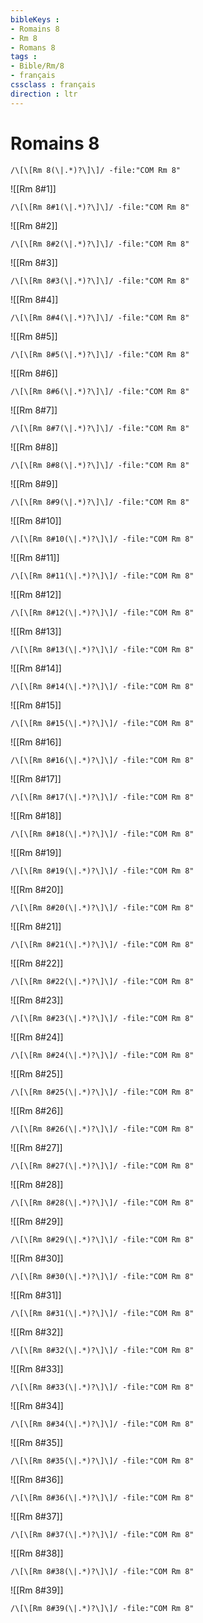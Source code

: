 ```yaml
---
bibleKeys : 
- Romains 8
- Rm 8
- Romans 8
tags : 
- Bible/Rm/8
- français
cssclass : français
direction : ltr
---
```


# Romains 8

```query
/\[\[Rm 8(\|.*)?\]\]/ -file:"COM Rm 8"
```



![[Rm 8#1]]

```query
/\[\[Rm 8#1(\|.*)?\]\]/ -file:"COM Rm 8"
```

![[Rm 8#2]]

```query
/\[\[Rm 8#2(\|.*)?\]\]/ -file:"COM Rm 8"
```

![[Rm 8#3]]

```query
/\[\[Rm 8#3(\|.*)?\]\]/ -file:"COM Rm 8"
```

![[Rm 8#4]]

```query
/\[\[Rm 8#4(\|.*)?\]\]/ -file:"COM Rm 8"
```

![[Rm 8#5]]

```query
/\[\[Rm 8#5(\|.*)?\]\]/ -file:"COM Rm 8"
```

![[Rm 8#6]]

```query
/\[\[Rm 8#6(\|.*)?\]\]/ -file:"COM Rm 8"
```

![[Rm 8#7]]

```query
/\[\[Rm 8#7(\|.*)?\]\]/ -file:"COM Rm 8"
```

![[Rm 8#8]]

```query
/\[\[Rm 8#8(\|.*)?\]\]/ -file:"COM Rm 8"
```

![[Rm 8#9]]

```query
/\[\[Rm 8#9(\|.*)?\]\]/ -file:"COM Rm 8"
```

![[Rm 8#10]]

```query
/\[\[Rm 8#10(\|.*)?\]\]/ -file:"COM Rm 8"
```

![[Rm 8#11]]

```query
/\[\[Rm 8#11(\|.*)?\]\]/ -file:"COM Rm 8"
```

![[Rm 8#12]]

```query
/\[\[Rm 8#12(\|.*)?\]\]/ -file:"COM Rm 8"
```

![[Rm 8#13]]

```query
/\[\[Rm 8#13(\|.*)?\]\]/ -file:"COM Rm 8"
```

![[Rm 8#14]]

```query
/\[\[Rm 8#14(\|.*)?\]\]/ -file:"COM Rm 8"
```

![[Rm 8#15]]

```query
/\[\[Rm 8#15(\|.*)?\]\]/ -file:"COM Rm 8"
```

![[Rm 8#16]]

```query
/\[\[Rm 8#16(\|.*)?\]\]/ -file:"COM Rm 8"
```

![[Rm 8#17]]

```query
/\[\[Rm 8#17(\|.*)?\]\]/ -file:"COM Rm 8"
```

![[Rm 8#18]]

```query
/\[\[Rm 8#18(\|.*)?\]\]/ -file:"COM Rm 8"
```

![[Rm 8#19]]

```query
/\[\[Rm 8#19(\|.*)?\]\]/ -file:"COM Rm 8"
```

![[Rm 8#20]]

```query
/\[\[Rm 8#20(\|.*)?\]\]/ -file:"COM Rm 8"
```

![[Rm 8#21]]

```query
/\[\[Rm 8#21(\|.*)?\]\]/ -file:"COM Rm 8"
```

![[Rm 8#22]]

```query
/\[\[Rm 8#22(\|.*)?\]\]/ -file:"COM Rm 8"
```

![[Rm 8#23]]

```query
/\[\[Rm 8#23(\|.*)?\]\]/ -file:"COM Rm 8"
```

![[Rm 8#24]]

```query
/\[\[Rm 8#24(\|.*)?\]\]/ -file:"COM Rm 8"
```

![[Rm 8#25]]

```query
/\[\[Rm 8#25(\|.*)?\]\]/ -file:"COM Rm 8"
```

![[Rm 8#26]]

```query
/\[\[Rm 8#26(\|.*)?\]\]/ -file:"COM Rm 8"
```

![[Rm 8#27]]

```query
/\[\[Rm 8#27(\|.*)?\]\]/ -file:"COM Rm 8"
```

![[Rm 8#28]]

```query
/\[\[Rm 8#28(\|.*)?\]\]/ -file:"COM Rm 8"
```

![[Rm 8#29]]

```query
/\[\[Rm 8#29(\|.*)?\]\]/ -file:"COM Rm 8"
```

![[Rm 8#30]]

```query
/\[\[Rm 8#30(\|.*)?\]\]/ -file:"COM Rm 8"
```

![[Rm 8#31]]

```query
/\[\[Rm 8#31(\|.*)?\]\]/ -file:"COM Rm 8"
```

![[Rm 8#32]]

```query
/\[\[Rm 8#32(\|.*)?\]\]/ -file:"COM Rm 8"
```

![[Rm 8#33]]

```query
/\[\[Rm 8#33(\|.*)?\]\]/ -file:"COM Rm 8"
```

![[Rm 8#34]]

```query
/\[\[Rm 8#34(\|.*)?\]\]/ -file:"COM Rm 8"
```

![[Rm 8#35]]

```query
/\[\[Rm 8#35(\|.*)?\]\]/ -file:"COM Rm 8"
```

![[Rm 8#36]]

```query
/\[\[Rm 8#36(\|.*)?\]\]/ -file:"COM Rm 8"
```

![[Rm 8#37]]

```query
/\[\[Rm 8#37(\|.*)?\]\]/ -file:"COM Rm 8"
```

![[Rm 8#38]]

```query
/\[\[Rm 8#38(\|.*)?\]\]/ -file:"COM Rm 8"
```

![[Rm 8#39]]

```query
/\[\[Rm 8#39(\|.*)?\]\]/ -file:"COM Rm 8"
```

